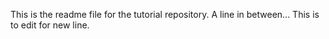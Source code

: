 This is the readme file for the tutorial repository.
A line in between...
This is to edit for new line.